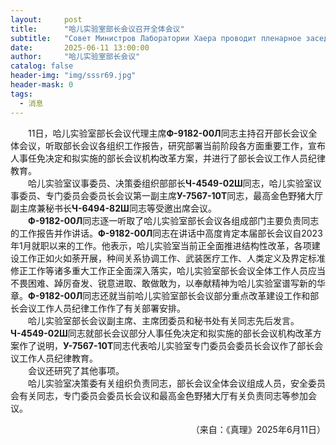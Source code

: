 ```yaml
---
layout:     post
title:      "哈儿实验室部长会议召开全体会议"
subtitle:   "Совет Министров Лаборатории Хаера проводит пленарное заседание"
date:       2025-06-11 13:00:00
author:     "哈儿实验室部长会议"
catalog: false
header-img: "img/sssr69.jpg"
header-mask: 0
tags:
  - 消息
---
```


&emsp;&emsp;11日，哈儿实验室部长会议代理主席**Ф-9182-00Л**同志主持召开部长会议全体会议，听取部长会议各组织工作报告，研究部署当前阶段各方面重要工作，宣布人事任免决定和拟实施的部长会议机构改革方案，并进行了部长会议工作人员纪律教育。  
&emsp;&emsp;哈儿实验室议事委员、决策委组织部部长**Ч-4549-02Ш**同志，哈儿实验室议事委员、专门委员会委员长会议第一副主席**У-7567-10Т**同志，最高金色野猪大厅副主席兼秘书长**Ч-6494-82Ш**同志等受邀出席会议。  
&emsp;&emsp;**Ф-9182-00Л**同志逐一听取了哈儿实验室部长会议各组成部门主要负责同志的工作报告并作讲话。**Ф-9182-00Л**同志在讲话中高度肯定本届部长会议自2023年1月就职以来的工作。他表示，哈儿实验室当前正全面推进结构性改革，各项建设工作正如火如荼开展，种间关系协调工作、武装医疗工作、人类定义及界定标准修正工作等诸多重大工作正全面深入落实，哈儿实验室部长会议全体工作人员应当不畏困难、踔厉奋发、锐意进取、敢做敢为，以奉献精神为哈儿实验室谱写新的华章。**Ф-9182-00Л**同志还就当前哈儿实验室部长会议部分重点改革建设工作和部长会议工作人员纪律工作作了有关部署安排。  
&emsp;&emsp;哈儿实验室部长会议副主席、主席团委员和秘书处有关同志先后发言。**Ч-4549-02Ш**同志就部长会议部分人事任免决定和拟实施的部长会议机构改革方案作了说明，**У-7567-10Т**同志代表哈儿实验室专门委员会委员长会议作了部长会议工作人员纪律教育。  
&emsp;&emsp;会议还研究了其他事项。  
&emsp;&emsp;哈儿实验室决策委有关组织负责同志，部长会议全体会议组成人员，安全委员会有关同志，专门委员会委员长会议和最高金色野猪大厅有关负责同志等参加会议。
<div style="text-align: right">（来自：《真理》2025年6月11日）</div>